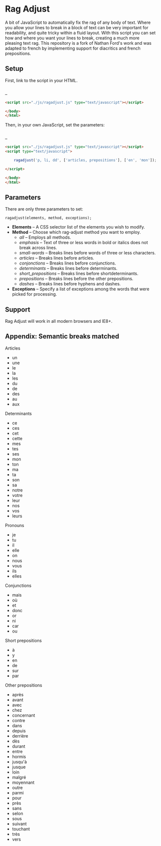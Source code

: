 Rag Adjust
==========

A bit of JavaScript to automatically fix the rag of any body of text. Where you allow your lines to break in a block of text can be very important for readability, and quite tricky within a fluid layout. With this script you can set how and where you want your lines to break, creating a much more pleasing text rag. This repository is a fork of Nathan Ford's work and was adapted to french by implementing support for diacritics and french prepositions.

## Setup

First, link to the script in your HTML.

```HTML

…

<script src="./js/ragadjust.js" type="text/javascript"></script>

</body>
</html>

```

Then, in your own JavaScript, set the parameters:

```HTML

…

<script src="./js/ragadjust.js" type="text/javascript"></script>
<script type="text/javascript">

	ragadjust('p, li, dd', ['articles, prepositions'], ['en', 'mon']);

</script>

</body>
</html>

```

## Parameters

There are only three parameters to set:

```JS
ragadjust(elements, method, exceptions);
```

* __Elements__ – A CSS selector list of the elements you wish to modify.
* __Method__ – Choose which rag-adjust method you want to employ.
  - _all_ – Employs all methods.
  - _emphasis_ – Text of three or less words in bold or italics does not break across lines.
  - _small-words_ – Breaks lines before words of three or less characters.
  - _articles_ – Breaks lines before articles.
  - _conjonctions_ – Breaks lines before conjunctions.
  - _determinants_ – Breaks lines before determinants.
  - _short_prepositions_ – Breaks lines before shortdeterminants.
  - _prepositions_ – Breaks lines before the other prepositions.
  - _dashes_ – Breaks lines before hyphens and dashes.
* __Exceptions__ – Specify a list of exceptions among the words that were picked for processing.

## Support

Rag Adjust will work in all modern browsers and IE8+.

## Appendix: Semantic breaks matched

Articles
* un
* une
* le
* la
* les
* du
* de
* des
* au
* aux

Determinants
* ce
* ces
* cet
* cette
* mes
* tes
* ses
* mon
* ton
* ma
* ta
* son
* sa
* notre
* votre
* leur
* nos
* vos
* leurs

Pronouns
* je
* tu
* il
* elle
* on
* nous
* vous
* ils
* elles

Conjunctions
* mais
* où
* et
* donc
* or
* ni
* car
* ou

Short prepositions
* à
* y
* en
* de
* sur
* par

Other prepositions
* après
* avant
* avec
* chez
* concernant
* contre
* dans
* depuis
* derrière
* dès
* durant
* entre
* hormis
* jusqu'à
* jusque
* loin
* malgré
* moyennant
* outre
* parmi
* pour
* près
* sans
* selon
* sous
* suivant
* touchant
* très
* vers
